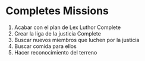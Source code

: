 # Completes Missions

1. Acabar con el plan de Lex Luthor Complete
2. Crear la liga de la justicia Complete 
3. Buscar nuevos miembros que luchen por la justicia
4. Buscar comida para ellos
5. Hacer reconocimiento del terreno